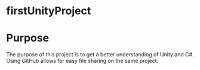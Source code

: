 # firstUnityProject

# Purpose

The purpose of this project is to get a better understanding of Unity and C#. Using GitHub allows for easy file sharing on the same project.
